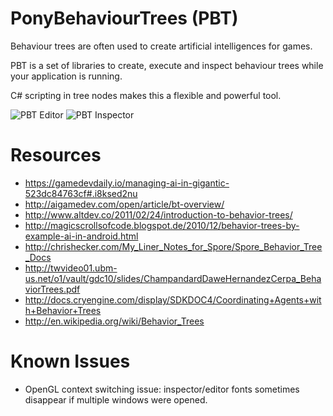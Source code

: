 PonyBehaviourTrees (PBT)
========================

Behaviour trees are often used to create artificial intelligences for games.

PBT is a set of libraries to create, execute and inspect behaviour trees while your application is running.

C# scripting in tree nodes makes this a flexible and powerful tool.

![PBT Editor](http://andsz.de/i/20140622030049456.png)
![PBT Inspector](http://andsz.de/i/20140622030929222.png)


Resources
=========

- https://gamedevdaily.io/managing-ai-in-gigantic-523dc84763cf#.i8ksed2nu
- http://aigamedev.com/open/article/bt-overview/
- http://www.altdev.co/2011/02/24/introduction-to-behavior-trees/
- http://magicscrollsofcode.blogspot.de/2010/12/behavior-trees-by-example-ai-in-android.html
- http://chrishecker.com/My_Liner_Notes_for_Spore/Spore_Behavior_Tree_Docs
- http://twvideo01.ubm-us.net/o1/vault/gdc10/slides/ChampandardDaweHernandezCerpa_BehaviorTrees.pdf
- http://docs.cryengine.com/display/SDKDOC4/Coordinating+Agents+with+Behavior+Trees
- http://en.wikipedia.org/wiki/Behavior_Trees


Known Issues
============

- OpenGL context switching issue: inspector/editor fonts sometimes disappear if multiple windows were opened.
